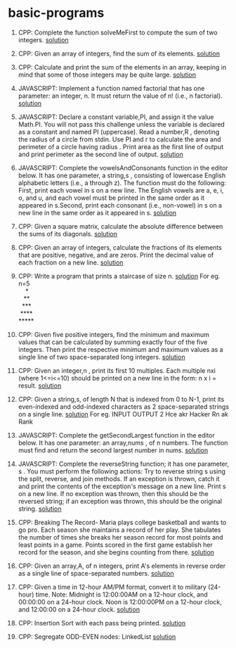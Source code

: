 # basic-programs

1.  CPP: Complete the function solveMeFirst to compute the sum of two integers. [solution](1.cpp)

2.  CPP: Given an array of integers, find the sum of its elements.  [solution](2.cpp)

3.  CPP: Calculate and print the sum of the elements in an array, keeping in mind that some of those integers may be quite large.   [solution](3.cpp)

4.  JAVASCRIPT: Implement a function named factorial that has one parameter: an integer, n. It must return the value of n! (i.e., n factorial). [solution](4.js)

5.  JAVASCRIPT: Declare a constant variable,PI, and assign it the value Math.PI. You will not pass this challenge unless the variable is declared as a constant and named PI (uppercase).
Read a number,R , denoting the radius of a circle from stdin.
Use PI and r to calculate the area and perimeter of a circle having radius .
Print area as the first line of output and print perimeter as the second line of output.    [solution](5.js)

6.  JAVASCRIPT: Complete the vowelsAndConsonants function in the editor below. It has one parameter, a string,s , consisting of lowercase English alphabetic letters (i.e., a through z). The function must do the following:
First, print each vowel in s on a new line. The English vowels are a, e, i, o, and u, and each vowel must be printed in the same order as it appeared in s.Second, print each consonant (i.e., non-vowel) in s on a new line in the same order as it appeared in s. [solution](6.js)

7.  CPP: Given a square matrix, calculate the absolute difference between the sums of its diagonals.    [solution](7.cpp)

8.  CPP: Given an array of integers, calculate the fractions of its elements that are positive, negative, and are zeros. Print the decimal value of each fraction on a new line.    [solution](8.cpp)

9.  CPP: Write a program that prints a staircase of size n.    [solution](9.cpp)
For eg. n=5 <br />
&nbsp;&nbsp;&nbsp;&nbsp;\*<br />
&nbsp;&nbsp;&nbsp;\*\*<br />
&nbsp;&nbsp;\*\*\*<br />
&nbsp;\*\*\*\*<br />
\*\*\*\*\*<br />

10. CPP: Given five positive integers, find the minimum and maximum values that can be calculated by summing exactly four of the five integers. Then print the respective minimum and maximum values as a single line of two space-separated long integers.   [solution](10.cpp)

11. CPP: Given an integer,n , print its first 10 multiples. Each multiple nxi (where 1<=i<=10) should be printed on a new line in the form: n x i = result.    [solution](11.cpp)

12. CPP: Given a string,s, of length N that is indexed from 0 to N-1, print its even-indexed and odd-indexed characters as 2 space-separated strings on a single line.      [solution](12.cpp)
For eg.
INPUT                       OUTPUT
2                           Hce akr
Hacker                      Rn ak
Rank

13. JAVASCRIPT: Complete the getSecondLargest function in the editor below. It has one parameter: an array,nums , of n numbers. The function must find and return the second largest number in nums.    [solution](13.js)

14. JAVASCRIPT: Complete the reverseString function; it has one parameter, s . You must perform the following actions:
Try to reverse string s using the split, reverse, and join methods.
If an exception is thrown, catch it and print the contents of the exception's message on a new line.
Print s on a new line. If no exception was thrown, then this should be the reversed string; if an exception was thrown, this should be the original string.     [solution](14.js)

15. CPP: Breaking The Record- 
Maria plays college basketball and wants to go pro. Each season she maintains a record of her play. She tabulates the number of times she breaks her season record for most points and least points in a game. Points scored in the first game establish her record for the season, and she begins counting from there.     [solution](15.cpp)

16. CPP: Given an array,A, of n integers, print A's elements in reverse order as a single line of space-separated numbers.  [solution](16.cpp)

17. CPP: Given a time in 12-hour AM/PM format, convert it to military (24-hour) time.
Note: Midnight is 12:00:00AM on a 12-hour clock, and 00:00:00 on a 24-hour clock. Noon is 12:00:00PM on a 12-hour clock, and 12:00:00 on a 24-hour clock.       [solution](17.cpp)

18. CPP: Insertion Sort with each pass being printed.       [solution](18.cpp)

19.	CPP: Segregate ODD-EVEN nodes: LinkedList 				[solution](oddEvenSegregate.cpp)
